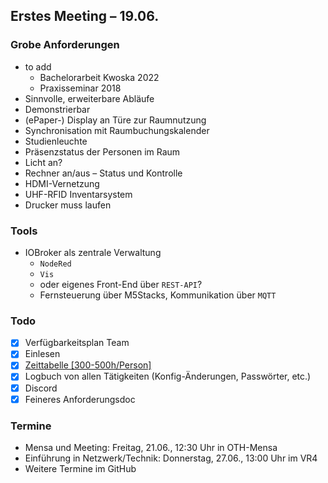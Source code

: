 ## Erstes Meeting – 19.06.

### Grobe Anforderungen 

- to add
	- Bachelorarbeit Kwoska 2022
	- Praxisseminar 2018
- Sinnvolle, erweiterbare Abläufe
- Demonstrierbar
- (ePaper-) Display an Türe zur Raumnutzung
- Synchronisation mit Raumbuchungskalender
- Studienleuchte
- Präsenzstatus der Personen im Raum
- Licht an?
- Rechner an/aus – Status und Kontrolle
- HDMI-Vernetzung
- UHF-RFID Inventarsystem
- Drucker muss laufen


### Tools
- IOBroker als zentrale Verwaltung
	- `NodeRed`
	- `Vis`
	- oder eigenes Front-End über `REST-API`?
	- Fernsteuerung über M5Stacks, Kommunikation über `MQTT`

### Todo
- [x] Verfügbarkeitsplan Team
- [x] Einlesen
- [x] [Zeittabelle [300-500h/Person]](https://docs.google.com/spreadsheets/d/1Y5u3R7V6bqwAI3mtcm51P9iCSfqQ9fepIYHyi3u8pyk/edit?gid=0#gid=0)
- [x] Logbuch von allen Tätigkeiten (Konfig-Änderungen, Passwörter, etc.)
- [x] Discord
- [x] Feineres Anforderungsdoc

### Termine
- Mensa und Meeting: Freitag, 21.06., 12:30 Uhr in OTH-Mensa
- Einführung in Netzwerk/Technik: Donnerstag, 27.06., 13:00 Uhr im VR4
- Weitere Termine im GitHub
